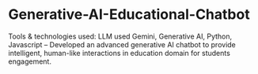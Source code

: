 # Generative-AI-Educational-Chatbot
Tools &amp; technologies used: LLM used Gemini, Generative AI, Python, Javascript – Developed an advanced generative AI chatbot to provide intelligent, human-like interactions in education domain for students engagement.
